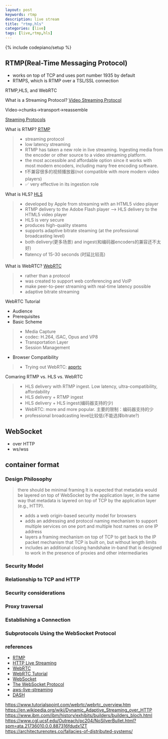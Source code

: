 ```yaml
---
layout: post
keywords: rtmp 
description: live stream
title: "rtmp,hls"
categories: [live]
tags: [live,rtmp,hls]
---
```

{% include codepiano/setup %}

## RTMP(Real-Time Messaging Protocol)

* works on top of TCP and uses port number 1935 by default
* RTMPS, which is RTMP over a TSL/SSL connection

RTMP,HLS, and WebRTC

What is a Streaming Protocol?
[Video Streaming Protocol](https://www.dacast.com/blog/video-streaming-protocol/)

Video->chunks->transport->reassemble

[Steaming Protocols](https://www.dacast.com/blog/streaming-protocols/)

What is RTMP?
[RTMP](https://www.dacast.com/blog/rtmp-real-time-messaging-protocol/)
>
> * streaming protocol
> * low latency streaming
> * RTMP has taken a new role in live streaming. Ingesting media from the encoder or other source to a video streaming platform.
> * the most accessible and affordable option since it works with most modern encoders, including many free encoding software.
> * ❗️不兼容很多的视频播放器(not compatible with more modern video players)
> * ✅ very effective in its ingestion role

What is HLS?
[HLS](https://www.dacast.com/blog/hls-streaming-protocol/)
>
> * developed by Apple from streaming with an HTML5 video player
> * RTMP delivery to the Adobe Flash player —> HLS delivery to the HTML5 video player 
> * HLS is very secure
> * produces high-quality steams
> * supports adaptive bitrate steaming (at the professional broadcasting level)
> * both delivery(更多场景) and ingest(和编码器encoders的兼容还不太好)
> * ❗️latency of 15-30 seconds (时延比较高)

What is WebRTC?
[WebRTC](https://www.dacast.com/blog/webrtc-web-real-time-communication/)
>
> * rather than a protocol
> * was created to support web conferencing and VoIP
> * make peer-to-peer streaming with real-time latency possible
> * adaptive bitrate streaming

WebRTC Tutorial

* Audience
* Prerequisites
* Basic Scheme

> * Media Capture
> * codec: H.264, iSAC, Opus and VP8
> * Transportation Layer
> * Session Management

* Browser Compatibility

> * Trying out WebRTC: [apprtc](https://apprtc.appspot.com/)

Comaring RTMP vs. HLS vs. WebRTC
>
> * HLS delivery with RTMP ingest. Low latency, ultra-compatibility, affordability
> * HLS delivery + RTMP ingest
> * HLS delivery + HLS ingest(编码器支持的少)
> * WebRTC: more and more popular. 主要的限制：编码器支持的少
> * professional broadcasting level比较低(不能选择bitrate?)

## WebSocket

* over HTTP
* ws/wss

## container format

### Design Philosophy

> there should be minimal framing
> It is expected that metadata would be layered on top of WebSocket by the application layer, in the same way that metadata is layered on top of TCP by the application layer (e.g., HTTP).
>
> * adds a web origin-based security model for browsers
> * adds an addressing and protocol naming mechanism to support multiple services on one port and multiple host names on one IP address
> * layers a framing mechanism on top of TCP to get back to the IP packet mechanism that TCP is built on, but without length limits
> * includes an additional closing handshake in-band that is designed to work in the presence of proxies and other intermediaries

### Security Model

### Relationship to TCP and HTTP

### Security considerations

### Proxy traversal

### Establishing a Connection

### Subprotocols Using the WebSocket Protocol

### references

* [RTMP](https://en.wikipedia.org/wiki/Real-Time_Messaging_Protocol)
* [HTTP Live Streaming](https://en.wikipedia.org/wiki/HTTP_Live_Streaming)
* [WebRTC](https://en.wikipedia.org/wiki/WebRTC)
* [WebRTC Tutorial](https://www.tutorialspoint.com/webrtc/index.htm)
* [WebSocket](https://en.wikipedia.org/wiki/WebSocket)
* [The WebSocket Protocol](https://datatracker.ietf.org/doc/html/rfc6455)
* [aws-live-streaming](https://aws.amazon.com/cn/blogs/media/awse-choosing-aws-live-streaming-solution-for-use-case/)
* [DASH](https://en.wikipedia.org/wiki/Dynamic_Adaptive_Streaming_over_HTTP)

https://www.tutorialspoint.com/webrtc/webrtc_overview.htm
https://en.wikipedia.org/wiki/Dynamic_Adaptive_Streaming_over_HTTP
https://www.ibm.com/ibm/history/exhibits/builders/builders_bloch.html
https://www.cgl.ucsf.edu/Outreach/pc204/NoSilverBullet.html?spm=ata.21736010.0.0.887316fdudx1ZT
https://architecturenotes.co/fallacies-of-distributed-systems/
